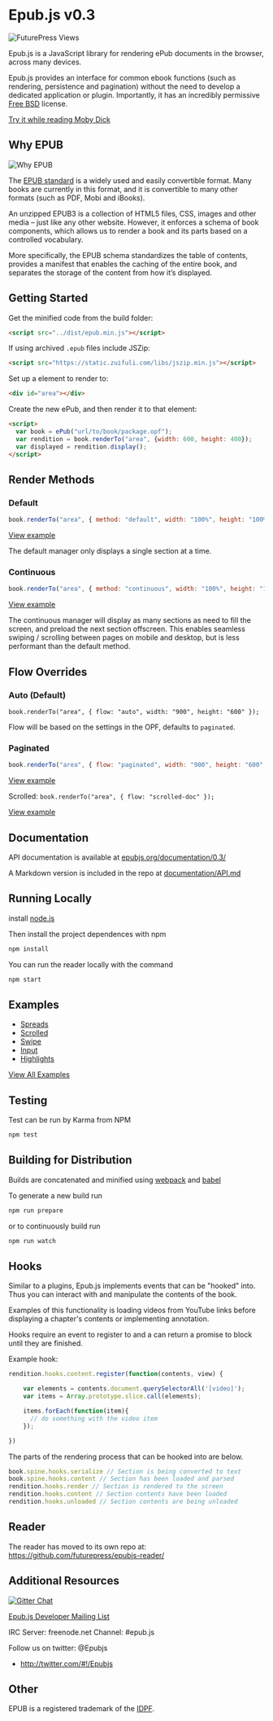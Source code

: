 # Epub.js v0.3

![FuturePress Views](http://fchasen.com/futurepress/fp.png)

Epub.js is a JavaScript library for rendering ePub documents in the browser, across many devices.

Epub.js provides an interface for common ebook functions (such as rendering, persistence and pagination) without the need to develop a dedicated application or plugin. Importantly, it has an incredibly permissive [Free BSD](http://en.wikipedia.org/wiki/BSD_licenses) license.

[Try it while reading Moby Dick](https://futurepress.github.io/epubjs-reader/)

## Why EPUB

![Why EPUB](http://fchasen.com/futurepress/whyepub.png)

The [EPUB standard](http://www.idpf.org/epub/30/spec/epub30-overview.html) is a widely used and easily convertible format. Many books are currently in this format, and it is convertible to many other formats (such as PDF, Mobi and iBooks).

An unzipped EPUB3 is a collection of HTML5 files, CSS, images and other media – just like any other website. However, it enforces a schema of book components, which allows us to render a book and its parts based on a controlled vocabulary.

More specifically, the EPUB schema standardizes the table of contents, provides a manifest that enables the caching of the entire book, and separates the storage of the content from how it’s displayed.

## Getting Started

Get the minified code from the build folder:

```html
<script src="../dist/epub.min.js"></script>
```

If using archived `.epub` files include JSZip:

```html
<script src="https://static.zuifuli.com/libs/jszip.min.js"></script>
```

Set up a element to render to:

```html
<div id="area"></div>
```

Create the new ePub, and then render it to that element:

```html
<script>
  var book = ePub("url/to/book/package.opf");
  var rendition = book.renderTo("area", {width: 600, height: 400});
  var displayed = rendition.display();
</script>
```

## Render Methods

### Default

```js
book.renderTo("area", { method: "default", width: "100%", height: "100%" });
```

[View example](http://futurepress.github.io/epub.js/examples/spreads.html)

The default manager only displays a single section at a time.

### Continuous

```js
book.renderTo("area", { method: "continuous", width: "100%", height: "100%" });
```
[View example](http://futurepress.github.io/epub.js/examples/continuous-scrolled.html)

The continuous manager will display as many sections as need to fill the screen, and preload the next section offscreen. This enables seamless swiping / scrolling between pages on mobile and desktop, but is less performant than the default method.

## Flow Overrides

### Auto (Default)
`book.renderTo("area", { flow: "auto", width: "900", height: "600" });`

Flow will be based on the settings in the OPF, defaults to `paginated`.

### Paginated

```js
book.renderTo("area", { flow: "paginated", width: "900", height: "600" });
```

[View example](http://futurepress.github.io/epub.js/examples/spreads.html)

Scrolled: `book.renderTo("area", { flow: "scrolled-doc" });`

[View example](http://futurepress.github.io/epub.js/examples/scrolled.html)

## Documentation

API documentation is available at [epubjs.org/documentation/0.3/](http://epubjs.org/documentation/0.3/)

A Markdown version is included in the repo at [documentation/API.md](https://github.com/futurepress/epub.js/blob/master/documentation/md/API.md)

## Running Locally

install [node.js](http://nodejs.org/)

Then install the project dependences with npm

```javascript
npm install
```

You can run the reader locally with the command

```javascript
npm start
```

## Examples

+ [Spreads](http://futurepress.github.io/epub.js/examples/spreads.html)
+ [Scrolled](http://futurepress.github.io/epub.js/examples/scrolled.html)
+ [Swipe](http://futurepress.github.io/epub.js/examples/swipe.html)
+ [Input](http://futurepress.github.io/epub.js/examples/input.html)
+ [Highlights](http://futurepress.github.io/epub.js/examples/highlights.html)

[View All Examples](http://futurepress.github.io/epub.js/examples/)

## Testing

Test can be run by Karma from NPM

```js
npm test
```

## Building for Distribution

Builds are concatenated and minified using [webpack](https://webpack.js.org/) and [babel](https://babeljs.io/)

To generate a new build run

```javascript
npm run prepare
```

or to continuously build run

```javascript
npm run watch
```

## Hooks

Similar to a plugins, Epub.js implements events that can be "hooked" into. Thus you can interact with and manipulate the contents of the book.

Examples of this functionality is loading videos from YouTube links before displaying a chapter's contents or implementing annotation.

Hooks require an event to register to and a can return a promise to block until they are finished.

Example hook:

```javascript
rendition.hooks.content.register(function(contents, view) {

    var elements = contents.document.querySelectorAll('[video]');
    var items = Array.prototype.slice.call(elements);

    items.forEach(function(item){
      // do something with the video item
    });

})
```

The parts of the rendering process that can be hooked into are below.

```js
book.spine.hooks.serialize // Section is being converted to text
book.spine.hooks.content // Section has been loaded and parsed
rendition.hooks.render // Section is rendered to the screen
rendition.hooks.content // Section contents have been loaded
rendition.hooks.unloaded // Section contents are being unloaded
```

## Reader
The reader has moved to its own repo at: https://github.com/futurepress/epubjs-reader/

## Additional Resources

[![Gitter Chat](https://badges.gitter.im/futurepress/epub.js.png)](https://gitter.im/futurepress/epub.js "Gitter Chat")

[Epub.js Developer Mailing List](https://groups.google.com/forum/#!forum/epubjs)

IRC Server: freenode.net Channel: #epub.js

Follow us on twitter: @Epubjs

+ http://twitter.com/#!/Epubjs

## Other

EPUB is a registered trademark of the [IDPF](http://idpf.org/).
